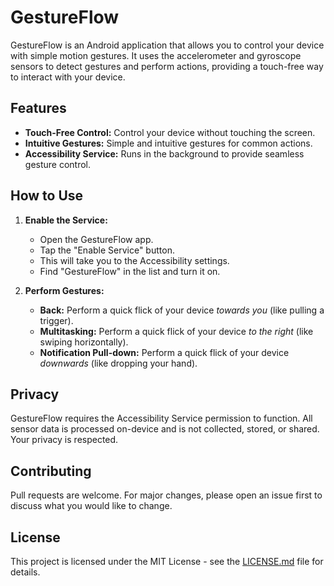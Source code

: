 # GestureFlow

GestureFlow is an Android application that allows you to control your device with simple motion gestures. It uses the accelerometer and gyroscope sensors to detect gestures and perform actions, providing a touch-free way to interact with your device.

## Features

*   **Touch-Free Control:** Control your device without touching the screen.
*   **Intuitive Gestures:** Simple and intuitive gestures for common actions.
*   **Accessibility Service:** Runs in the background to provide seamless gesture control.

## How to Use

1.  **Enable the Service:**
    *   Open the GestureFlow app.
    *   Tap the "Enable Service" button.
    *   This will take you to the Accessibility settings.
    *   Find "GestureFlow" in the list and turn it on.

2.  **Perform Gestures:**
    *   **Back:** Perform a quick flick of your device *towards you* (like pulling a trigger).
    *   **Multitasking:** Perform a quick flick of your device *to the right* (like swiping horizontally).
    *   **Notification Pull-down:** Perform a quick flick of your device *downwards* (like dropping your hand).

## Privacy

GestureFlow requires the Accessibility Service permission to function. All sensor data is processed on-device and is not collected, stored, or shared. Your privacy is respected.

## Contributing

Pull requests are welcome. For major changes, please open an issue first to discuss what you would like to change.

## License

This project is licensed under the MIT License - see the [LICENSE.md](LICENSE.md) file for details.
